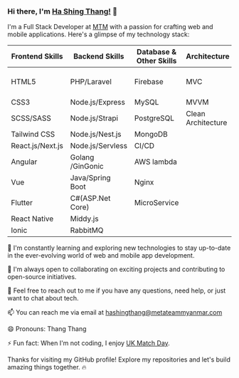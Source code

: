 ### Hi there, I'm [Ha Shing Thang!](https://devidol-mm.cyclic.app/) 👋

I'm a Full Stack Developer at [MTM](https://metateammyanmar.com/en/) with a passion for crafting web and mobile applications. Here's a glimpse of my technology stack:

| Frontend Skills  | Backend Skills    | Database & Other Skills  |Architecture       | Cyber Security           |
|------------------|-------------------|--------------------------|-------------------|--------------------------|
| HTML5            | PHP/Laravel       | Firebase                 | MVC               |Web Application Security  |
| CSS3             | Node.js/Express   | MySQL                    | MVVM              |                          |
| SCSS/SASS        | Node.js/Strapi    | PostgreSQL               | Clean Architecture|                          |
| Tailwind CSS     | Node.js/Nest.js   | MongoDB                  |                   |                          |
| React.js/Next.js | Node.js/Servless  | CI/CD                    |                   |                          |
| Angular          | Golang /GinGonic  | AWS lambda               |                   |                          |
| Vue              | Java/Spring Boot  | Nginx                    |                   |                          |
| Flutter          | C#(ASP.Net Core)  | MicroService             |                   |                          |
| React Native     | Middy.js          |                          |                   |                          |
| Ionic            | RabbitMQ          |                          |                   |                          |


🌱 I'm constantly learning and exploring new technologies to stay up-to-date in the ever-evolving world of web and mobile app development.

👯 I'm always open to collaborating on exciting projects and contributing to open-source initiatives.

💬 Feel free to reach out to me if you have any questions, need help, or just want to chat about tech.

📫 You can reach me via email at hashingthang@metateammyanmar.com

😄 Pronouns: Thang Thang

⚡ Fun fact: When I'm not coding, I enjoy [UK Match Day](https://www.youtube.com/results?search_query=uk+match+day).

Thanks for visiting my GitHub profile! Explore my repositories and let's build amazing things together. 🔥
